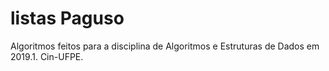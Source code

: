 # listas Paguso

Algoritmos feitos para a disciplina de Algoritmos e Estruturas de Dados em 2019.1. Cin-UFPE.
